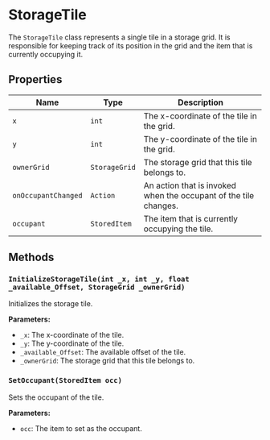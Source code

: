 # StorageTile

The `StorageTile` class represents a single tile in a storage grid. It is responsible for keeping track of its position in the grid and the item that is currently occupying it.

## Properties

| Name | Type | Description |
| --- | --- | --- |
| `x` | `int` | The x-coordinate of the tile in the grid. |
| `y` | `int` | The y-coordinate of the tile in the grid. |
| `ownerGrid` | `StorageGrid` | The storage grid that this tile belongs to. |
| `onOccupantChanged` | `Action` | An action that is invoked when the occupant of the tile changes. |
| `occupant` | `StoredItem` | The item that is currently occupying the tile. |

## Methods

### `InitializeStorageTile(int _x, int _y, float _available_Offset, StorageGrid _ownerGrid)`

Initializes the storage tile.

**Parameters:**

* `_x`: The x-coordinate of the tile.
* `_y`: The y-coordinate of the tile.
* `_available_Offset`: The available offset of the tile.
* `_ownerGrid`: The storage grid that this tile belongs to.

### `SetOccupant(StoredItem occ)`

Sets the occupant of the tile.

**Parameters:**

* `occ`: The item to set as the occupant.
